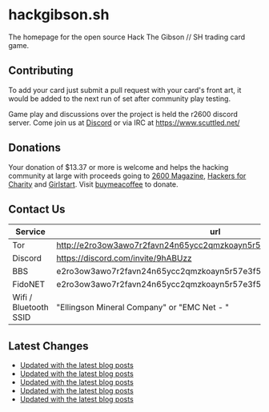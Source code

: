 # hackgibson.sh
The homepage for the open source Hack The Gibson // SH trading card game.


## Contributing

To add your card just submit a pull request with your card's front art, it would be added to the next run of set after community play testing.

Game play and discussions over the project is held the r2600 discord server. Come join us at [Discord](https://discord.com/invite/9hABUzz) or via IRC at https://www.scuttled.net/


## Donations

Your donation of $13.37 or more is welcome and helps the hacking community at large with proceeds going to [2600 Magazine](https://2600.com/), [Hackers for Charity](https://hackersforcharity.org) and [Girlstart](https://girlstart.org).  Visit [buymeacoffee](https://www.buymeacoffee.com/hackgibson.sh) to donate.


## Contact Us

Service | url
-|-
Tor | http://e2ro3ow3awo7r2favn24n65ycc2qmzkoayn5r57e3f56nvjwdcgg32ad.onion
Discord | https://discord.com/invite/9hABUzz
BBS | e2ro3ow3awo7r2favn24n65ycc2qmzkoayn5r57e3f56nvjwdcgg32ad.onion:23
FidoNET | e2ro3ow3awo7r2favn24n65ycc2qmzkoayn5r57e3f56nvjwdcgg32ad.onion:24554
Wifi / Bluetooth SSID | "Ellingson Mineral Company" or "EMC Net - <fidonet address>"

## Latest Changes
<!-- BLOG-POST-LIST:START -->
- [Updated with the latest blog posts](https://github.com/DFW2600/hackgibson.sh/commit/588d79ddbc3c379f003b538499a8fb1be4f1a00a)
- [Updated with the latest blog posts](https://github.com/DFW2600/hackgibson.sh/commit/88f5763fd3a940fca0012543b325d519371543b2)
- [Updated with the latest blog posts](https://github.com/DFW2600/hackgibson.sh/commit/047b43d5d9ec1af27783bf04bffcb047ad62a563)
- [Updated with the latest blog posts](https://github.com/DFW2600/hackgibson.sh/commit/b286b1ed3421b9d6d7e711766fc26c7865dc732d)
- [Updated with the latest blog posts](https://github.com/DFW2600/hackgibson.sh/commit/a42ea62d49b2617b5d2a0dc639a9e6e696c493d0)
<!-- BLOG-POST-LIST:END -->
